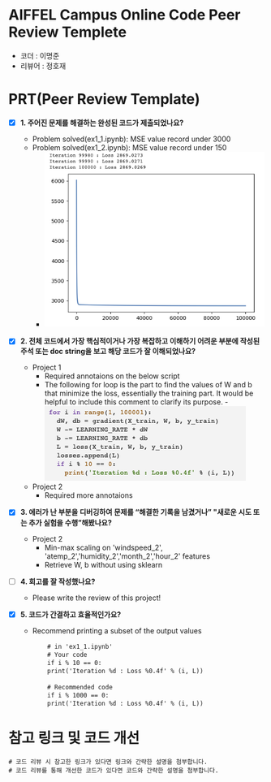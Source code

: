 # AIFFEL Campus Online Code Peer Review Templete
- 코더 : 이명준
- 리뷰어 : 정호재


# PRT(Peer Review Template)
- [X]  **1. 주어진 문제를 해결하는 완성된 코드가 제출되었나요?**
    - Problem solved(ex1_1.ipynb): MSE value record under 3000
    - Problem solved(ex1_2.ipynb): MSE value record under 150
        - ![ex_screenshot](./review_img1.png)
    
- [X]  **2. 전체 코드에서 가장 핵심적이거나 가장 복잡하고 이해하기 어려운 부분에 작성된 
주석 또는 doc string을 보고 해당 코드가 잘 이해되었나요?**
    - Project 1
        - Required annotaions on the below script
        - The following for loop is the part to find the values of W and b that minimize the loss, essentially the training part.
        It would be helpful to include this comment to clarify its purpose.
            -![ex_screenshot](./review_img2.png)  
    - Project 2
        - Required more annotaions
        
- [X] **3. 에러가 난 부분을 디버깅하여 문제를 “해결한 기록을 남겼거나” 
"새로운 시도 또는 추가 실험을 수행”해봤나요?**
    - Project 2
        - Min-max scaling on 'windspeed_2', 'atemp_2','humidity_2','month_2','hour_2' features
        - Retrieve W, b without using sklearn
        
- [ ]  **4. 회고를 잘 작성했나요?**
    - Please write the review of this project!
        
- [X]  **5. 코드가 간결하고 효율적인가요?**
    - Recommend printing a subset of the output values
      ``` 
          # in 'ex1_1.ipynb'
          # Your code 
          if i % 10 == 0:
          print('Iteration %d : Loss %0.4f' % (i, L))
          
          # Recommended code
          if i % 1000 == 0:
          print('Iteration %d : Loss %0.4f' % (i, L))
      ```


# 참고 링크 및 코드 개선
```
# 코드 리뷰 시 참고한 링크가 있다면 링크와 간략한 설명을 첨부합니다.
# 코드 리뷰를 통해 개선한 코드가 있다면 코드와 간략한 설명을 첨부합니다.
```
